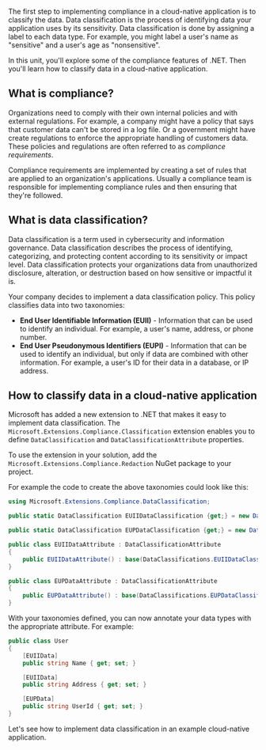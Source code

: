 The first step to implementing compliance in a cloud-native application is to classify the data. Data classification is the process of identifying data your application uses by its sensitivity. Data classification is done by assigning a label to each data type. For example, you might label a user's name as "sensitive" and a user's age as "nonsensitive".

In this unit, you'll explore some of the compliance features of .NET. Then you'll learn how to classify data in a cloud-native application.

## What is compliance?

Organizations need to comply with their own internal policies and with external regulations. For example, a company might have a policy that says that customer data can't be stored in a log file. Or a government might have create regulations to enforce the appropriate handling of customers data. These policies and regulations are often referred to as *compliance requirements*.

Compliance requirements are implemented by creating a set of rules that are applied to an organization's applications. Usually a compliance team is responsible for implementing compliance rules and then ensuring that they're followed.

## What is data classification?

Data classification is a term used in cybersecurity and information governance. Data classification describes the process of identifying, categorizing, and protecting content according to its sensitivity or impact level. Data classification protects your organizations data from unauthorized disclosure, alteration, or destruction based on how sensitive or impactful it is.

Your company decides to implement a data classification policy. This policy classifies data into two taxonomies:

- **End User Identifiable Information (EUII)** - Information that can be used to identify an individual. For example, a user's name,  address, or phone number.
- **End User Pseudonymous Identifiers (EUPI)** - Information that can be used to identify an individual, but only if data are combined with other information. For example, a user's ID for their data in a database, or IP address.

## How to classify data in a cloud-native application

Microsoft has added a new extension to .NET that makes it easy to implement data classification. The `Microsoft.Extensions.Compliance.Classification` extension enables you to define `DataClassification` and `DataClassificationAttribute` properties.

To use the extension in your solution, add the `Microsoft.Extensions.Compliance.Redaction` NuGet package to your project.

For example the code to create the above taxonomies could look like this:

```csharp
using Microsoft.Extensions.Compliance.DataClassification;

public static DataClassification EUIIDataClassification {get;} = new DataClassification("EUIIDataTaxonomy", "EUIIData");

public static DataClassification EUPDataClassification {get;} = new DataClassification("EUPDataTaxonomy", "EUPData");

public class EUIIDataAttribute : DataClassificationAttribute
{
    public EUIIDataAttribute() : base(DataClassifications.EUIIDataClassification) { }
}

public class EUPDataAttribute : DataClassificationAttribute
{
    public EUPDataAttribute() : base(DataClassifications.EUPDataClassification) { }
}
```

With your taxonomies defined, you can now annotate your data types with the appropriate attribute. For example:

```csharp
public class User
{
    [EUIIData]
    public string Name { get; set; }

    [EUIIData]
    public string Address { get; set; }

    [EUPData]
    public string UserId { get; set; }
}
```

Let's see how to implement data classification in an example cloud-native application.